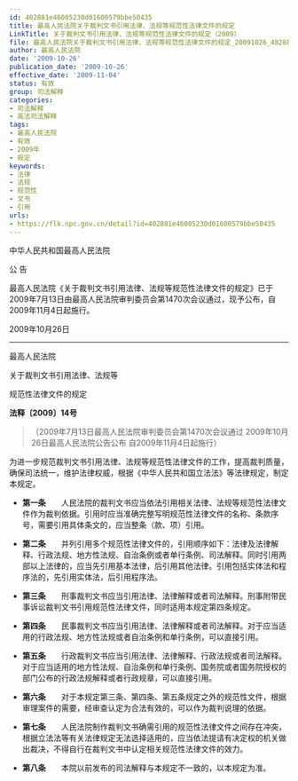 ```yaml
---
id: 402881e46005230d01600579bbe50435
title: 最高人民法院关于裁判文书引用法律、法规等规范性法律文件的规定
LinkTitle: 关于裁判文书引用法律、法规等规范性法律文件的规定（2009）
file: 最高人民法院关于裁判文书引用法律、法规等规范性法律文件的规定_20091026_402881e46005230d01600579bbe50435.docx
author: 最高人民法院
date: '2009-10-26'
publication_date: '2009-10-26'
effective_date: '2009-11-04'
status: 有效
group: 司法解释
categories:
- 司法解释
- 高法司法解释
tags:
- 最高人民法院
- 有效
- 2009年
- 规定
keywords:
- 法律
- 法规
- 规范性
- 文书
- 引用
urls:
- https://flk.npc.gov.cn/detail?id=402881e46005230d01600579bbe50435
---
```


中华人民共和国最高人民法院

公 告

最高人民法院《关于裁判文书引用法律、法规等规范性法律文件的规定》已于2009年7月13日由最高人民法院审判委员会第1470次会议通过，现予公布，自2009年11月4日起施行。

2009年10月26日

---

最高人民法院

关于裁判文书引用法律、法规等

规范性法律文件的规定

**法释〔2009〕14号**

> （2009年7月13日最高人民法院审判委员会第1470次会议通过 2009年10月26日最高人民法院公告公布 自2009年11月4日起施行）

为进一步规范裁判文书引用法律、法规等规范性法律文件的工作，提高裁判质量，确保司法统一，维护法律权威，根据《中华人民共和国立法法》等法律规定，制定本规定。

- **第一条**　　人民法院的裁判文书应当依法引用相关法律、法规等规范性法律文件作为裁判依据。引用时应当准确完整写明规范性法律文件的名称、条款序号，需要引用具体条文的，应当整条（款、项）引用。

- **第二条**　　并列引用多个规范性法律文件的，引用顺序如下：法律及法律解释、行政法规、地方性法规、自治条例或者单行条例、司法解释。同时引用两部以上法律的，应当先引用基本法律，后引用其他法律。引用包括实体法和程序法的，先引用实体法，后引用程序法。

- **第三条**　　刑事裁判文书应当引用法律、法律解释或者司法解释。刑事附带民事诉讼裁判文书引用规范性法律文件，同时适用本规定第四条规定。

- **第四条**　　民事裁判文书应当引用法律、法律解释或者司法解释。对于应当适用的行政法规、地方性法规或者自治条例和单行条例，可以直接引用。

- **第五条**　　行政裁判文书应当引用法律、法律解释、行政法规或者司法解释。对于应当适用的地方性法规、自治条例和单行条例、国务院或者国务院授权的部门公布的行政法规解释或者行政规章，可以直接引用。

- **第六条**　　对于本规定第三条、第四条、第五条规定之外的规范性文件，根据审理案件的需要，经审查认定为合法有效的，可以作为裁判说理的依据。

- **第七条**　　人民法院制作裁判文书确需引用的规范性法律文件之间存在冲突，根据立法法等有关法律规定无法选择适用的，应当依法提请有决定权的机关做出裁决，不得自行在裁判文书中认定相关规范性法律文件的效力。

- **第八条**　　本院以前发布的司法解释与本规定不一致的，以本规定为准。
